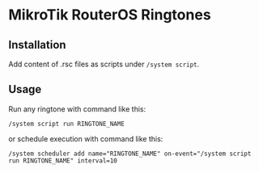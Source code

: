 # MikroTik RouterOS Ringtones

## Installation

Add content of .rsc files as scripts under `/system script`.

## Usage

Run any ringtone with command like this:

    /system script run RINGTONE_NAME

or schedule execution with command like this:

    /system scheduler add name="RINGTONE_NAME" on-event="/system script run RINGTONE_NAME" interval=10
